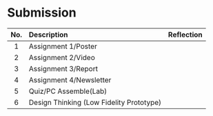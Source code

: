# Submission

| No. | Description | Reflection |
|:---:|:---|:---:|
|1|Assignment 1/Poster|
|2|Assignment 2/Video|
|3|Assignment 3/Report|
|4|Assignment 4/Newsletter|
|5|Quiz/PC Assemble(Lab)|
|6|Design Thinking (Low Fidelity Prototype)|

